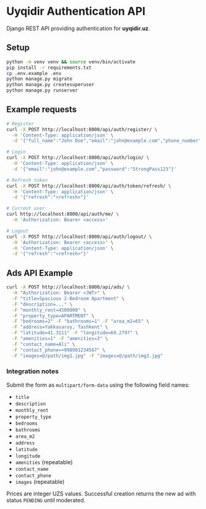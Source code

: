 # Uyqidir Authentication API

Django REST API providing authentication for **uyqidir.uz**.

## Setup

```bash
python -m venv venv && source venv/bin/activate
pip install -r requirements.txt
cp .env.example .env
python manage.py migrate
python manage.py createsuperuser
python manage.py runserver
```

## Example requests

```bash
# Register
curl -X POST http://localhost:8000/api/auth/register/ \
  -H 'Content-Type: application/json' \
  -d '{"full_name":"John Doe","email":"john@example.com","phone_number":"+998901112233","password":"StrongPass123","password_confirm":"StrongPass123","accept_terms":true}'

# Login
curl -X POST http://localhost:8000/api/auth/login/ \
  -H 'Content-Type: application/json' \
  -d '{"email":"john@example.com","password":"StrongPass123"}'

# Refresh token
curl -X POST http://localhost:8000/api/auth/token/refresh/ \
  -H 'Content-Type: application/json' \
  -d '{"refresh":"<refresh>"}'

# Current user
curl http://localhost:8000/api/auth/me/ \
  -H 'Authorization: Bearer <access>'

# Logout
curl -X POST http://localhost:8000/api/auth/logout/ \
  -H 'Authorization: Bearer <access>' \
  -H 'Content-Type: application/json' \
  -d '{"refresh":"<refresh>"}'
```

## Ads API Example

```bash
curl -X POST http://localhost:8000/api/ads/ \
  -H "Authorization: Bearer <JWT>" \
  -F "title=Spacious 2-Bedroom Apartment" \
  -F "description=..." \
  -F "monthly_rent=4500000" \
  -F "property_type=APARTMENT" \
  -F "bedrooms=2" -F "bathrooms=1" -F "area_m2=65" \
  -F "address=Yakkasaroy, Tashkent" \
  -F "latitude=41.3111" -F "longitude=69.2797" \
  -F "amenities=1" -F "amenities=3" \
  -F "contact_name=Ali" \
  -F "contact_phone=+998901234567" \
  -F "images=@/path/img1.jpg" -F "images=@/path/img2.jpg"
```

### Integration notes

Submit the form as `multipart/form-data` using the following field names:

* `title`
* `description`
* `monthly_rent`
* `property_type`
* `bedrooms`
* `bathrooms`
* `area_m2`
* `address`
* `latitude`
* `longitude`
* `amenities` (repeatable)
* `contact_name`
* `contact_phone`
* `images` (repeatable)

Prices are integer UZS values. Successful creation returns the new ad with status
`PENDING` until moderated.
